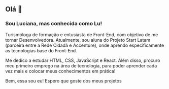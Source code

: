 ## Olá 👋

### Sou Luciana, mas conhecida como Lu! 

Turismóloga de formação e entusiasta de Front-End, com objetivo de me tornar Desenvolvedora. Atualmente, sou aluna do Projeto Start Latam (parceira entre a Rede Cidadã e Accenture), onde aprendo especificamente as tecnologias base do Front-End. 

Me dedico a estudar HTML, CSS, JavaScript e React. Além disso, procuro meu primeiro emprego na área de tecnologia, para poder aprender cada vez mais e colocar meus conhecimentos em prática!

Bem, essa sou eu! Espero que goste dos meus projetos
